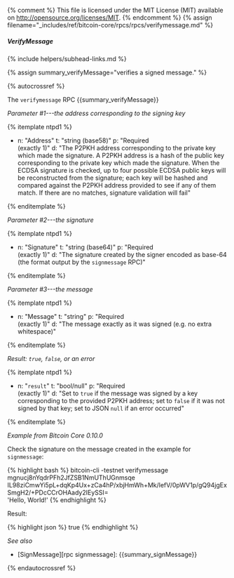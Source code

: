 {% comment %}
This file is licensed under the MIT License (MIT) available on
http://opensource.org/licenses/MIT.
{% endcomment %}
{% assign filename="_includes/ref/bitcoin-core/rpcs/rpcs/verifymessage.md" %}

##### VerifyMessage
{% include helpers/subhead-links.md %}

{% assign summary_verifyMessage="verifies a signed message." %}

{% autocrossref %}

The `verifymessage` RPC {{summary_verifyMessage}}

*Parameter #1---the address corresponding to the signing key*

{% itemplate ntpd1 %}
- n: "Address"
  t: "string (base58)"
  p: "Required<br>(exactly 1)"
  d: "The P2PKH address corresponding to the private key which made the signature.  A P2PKH address is a hash of the public key corresponding to the private key which made the signature.  When the ECDSA signature is checked, up to four possible ECDSA public keys will be reconstructed from the signature; each key will be hashed and compared against the P2PKH address provided to see if any of them match.  If there are no matches, signature validation will fail"

{% enditemplate %}

*Parameter #2---the signature*

{% itemplate ntpd1 %}
- n: "Signature"
  t: "string (base64)"
  p: "Required<br>(exactly 1)"
  d: "The signature created by the signer encoded as base-64 (the format output by the `signmessage` RPC)"

{% enditemplate %}

*Parameter #3---the message*

{% itemplate ntpd1 %}
- n: "Message"
  t: "string"
  p: "Required<br>(exactly 1)"
  d: "The message exactly as it was signed (e.g. no extra whitespace)"

{% enditemplate %}

*Result: `true`, `false`, or an error*

{% itemplate ntpd1 %}
- n: "`result`"
  t: "bool/null"
  p: "Required<br>(exactly 1)"
  d: "Set to `true` if the message was signed by a key corresponding to the provided P2PKH address; set to `false` if it was not signed by that key; set to JSON `null` if an error occurred"

{% enditemplate %}

*Example from Bitcoin Core 0.10.0*

Check the signature on the message created in the example for
`signmessage`:

{% highlight bash %}
bitcoin-cli -testnet verifymessage \
  mgnucj8nYqdrPFh2JfZSB1NmUThUGnmsqe \
  IL98ziCmwYi5pL+dqKp4Ux+zCa4hP/xbjHmWh+Mk/lefV/0pWV1p/gQ94jgExSmgH2/+PDcCCrOHAady2IEySSI= \
  'Hello, World!'
{% endhighlight %}

Result:

{% highlight json %}
true
{% endhighlight %}

*See also*

* [SignMessage][rpc signmessage]: {{summary_signMessage}}

{% endautocrossref %}
